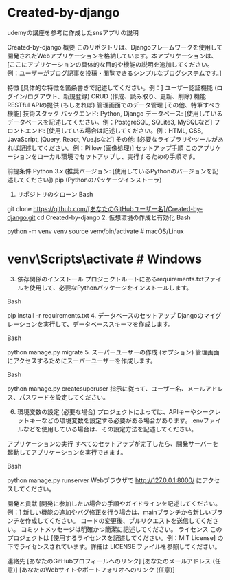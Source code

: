 # Created-by-django
udemyの講座を参考に作成したsnsアプリの説明

Created-by-django
概要
このリポジトリは、Djangoフレームワークを使用して開発されたWebアプリケーションを格納しています。本アプリケーションは、[ここにアプリケーションの具体的な目的や機能の説明を追加してください。例：ユーザーがブログ記事を投稿・閲覧できるシンプルなブログシステムです。]

特徴
[具体的な特徴を箇条書きで記述してください。例：]
ユーザー認証機能 (ログイン/ログアウト、新規登録)
CRUD (作成、読み取り、更新、削除) 機能
RESTful APIの提供 (もしあれば)
管理画面でのデータ管理
[その他、特筆すべき機能]
技術スタック
バックエンド: Python, Django
データベース: [使用しているデータベースを記述してください。例：PostgreSQL, SQLite3, MySQLなど]
フロントエンド: [使用している場合は記述してください。例：HTML, CSS, JavaScript, jQuery, React, Vue.jsなど]
その他: [必要なライブラリやツールがあれば記述してください。例：Pillow (画像処理)]
セットアップ手順
このアプリケーションをローカル環境でセットアップし、実行するための手順です。

前提条件
Python 3.x (推奨バージョン: [使用しているPythonのバージョンを記述してください])
pip (Pythonのパッケージインストーラ)
1. リポジトリのクローン
Bash

git clone https://github.com/[あなたのGitHubユーザー名]/Created-by-django.git
cd Created-by-django
2. 仮想環境の作成と有効化
Bash

python -m venv venv
source venv/bin/activate  # macOS/Linux
# venv\Scripts\activate  # Windows
3. 依存関係のインストール
プロジェクトルートにあるrequirements.txtファイルを使用して、必要なPythonパッケージをインストールします。

Bash

pip install -r requirements.txt
4. データベースのセットアップ
Djangoのマイグレーションを実行して、データベーススキーマを作成します。

Bash

python manage.py migrate
5. スーパーユーザーの作成 (オプション)
管理画面にアクセスするためにスーパーユーザーを作成します。

Bash

python manage.py createsuperuser
指示に従って、ユーザー名、メールアドレス、パスワードを設定してください。

6. 環境変数の設定 (必要な場合)
プロジェクトによっては、APIキーやシークレットキーなどの環境変数を設定する必要がある場合があります。.envファイルなどを使用している場合は、その設定方法を記述してください。

アプリケーションの実行
すべてのセットアップが完了したら、開発サーバーを起動してアプリケーションを実行できます。

Bash

python manage.py runserver
Webブラウザで http://127.0.0.1:8000/ にアクセスしてください。

開発と貢献
[開発に参加したい場合の手順やガイドラインを記述してください。例：]
新しい機能の追加やバグ修正を行う場合は、mainブランチから新しいブランチを作成してください。
コードの変更後、プルリクエストを送信してください。
コミットメッセージは明確かつ簡潔に記述してください。
ライセンス
このプロジェクトは [使用するライセンスを記述してください。例：MIT License] の下でライセンスされています。詳細は LICENSE ファイルを参照してください。

連絡先
[あなたのGitHubプロフィールへのリンク]
[あなたのメールアドレス (任意)]
[あなたのWebサイトやポートフォリオへのリンク (任意)]